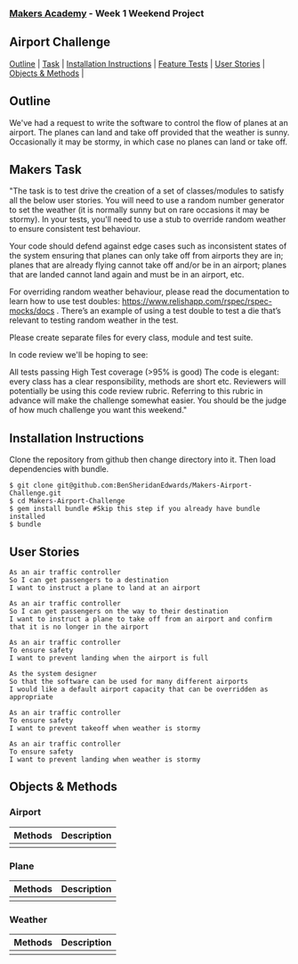 ### [Makers Academy](http://www.makersacademy.com) - Week 1 Weekend Project

Airport Challenge 
-

[Outline](#Outline) | [Task](#Task) | [Installation Instructions](#Installation) | [Feature Tests](#Feature_Tests) | [User Stories](#Story) | [Objects & Methods](#Methods) |


## <a name="Outline">Outline</a>
 
We've had a request to write the software to control the flow of planes at an airport. The planes can land and take off provided that the weather is sunny. Occasionally it may be stormy, in which case no planes can land or take off.

## <a name="Task">Makers Task</a>
"The task is to test drive the creation of a set of classes/modules to satisfy all the below user stories. You will need to use a random number generator to set the weather (it is normally sunny but on rare occasions it may be stormy). In your tests, you'll need to use a stub to override random weather to ensure consistent test behaviour.

Your code should defend against edge cases such as inconsistent states of the system ensuring that planes can only take off from airports they are in; planes that are already flying cannot take off and/or be in an airport; planes that are landed cannot land again and must be in an airport, etc.

For overriding random weather behaviour, please read the documentation to learn how to use test doubles: https://www.relishapp.com/rspec/rspec-mocks/docs . There’s an example of using a test double to test a die that’s relevant to testing random weather in the test.

Please create separate files for every class, module and test suite.

In code review we'll be hoping to see:

All tests passing
High Test coverage (>95% is good)
The code is elegant: every class has a clear responsibility, methods are short etc.
Reviewers will potentially be using this code review rubric. Referring to this rubric in advance will make the challenge somewhat easier. You should be the judge of how much challenge you want this weekend."

## <a name="Installation">Installation Instructions</a>

Clone the repository from github then change directory into it. Then load dependencies with bundle.

```
$ git clone git@github.com:BenSheridanEdwards/Makers-Airport-Challenge.git
$ cd Makers-Airport-Challenge
$ gem install bundle #Skip this step if you already have bundle installed
$ bundle
```

## <a name="Story">User Stories</a>

```
As an air traffic controller 
So I can get passengers to a destination 
I want to instruct a plane to land at an airport

As an air traffic controller 
So I can get passengers on the way to their destination 
I want to instruct a plane to take off from an airport and confirm that it is no longer in the airport

As an air traffic controller 
To ensure safety 
I want to prevent landing when the airport is full 

As the system designer
So that the software can be used for many different airports
I would like a default airport capacity that can be overridden as appropriate

As an air traffic controller 
To ensure safety 
I want to prevent takeoff when weather is stormy 

As an air traffic controller 
To ensure safety 
I want to prevent landing when weather is stormy 
```

## <a name="Methods">Objects & Methods</a>

### Airport

| Methods        | Description                                            |
|----------------|--------------------------------------------------------|
| | |

### Plane

| Methods        | Description                                            |
|----------------|--------------------------------------------------------|
| | |

### Weather

| Methods        | Description                                            |
|----------------|--------------------------------------------------------|
| | |
